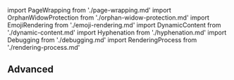 import PageWrapping from './page-wrapping.md'
import OrphanWidowProtection from './orphan-widow-protection.md'
import EmojiRendering from './emoji-rendering.md'
import DynamicContent from './dynamic-content.md'
import Hyphenation from './hyphenation.md'
import Debugging from './debugging.md'
import RenderingProcess from './rendering-process.md'

## Advanced
<PageWrapping components={components} />
<OrphanWidowProtection components={components} />
<EmojiRendering components={components} />
<DynamicContent components={components} />
<Debugging components={components} />
<Hyphenation components={components} />
<RenderingProcess components={components} />
